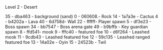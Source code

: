 Level 2 - Desert

35 - dba463 - background (sand)
0 - 060608.- Rock
14 - 1a7a3e - Cactus
4 - b4202a - Lava
40 - 6d758d- Wall
22 - ffffff- Player spawn
5 - df3e23 - Boss spawn
34 - bb7547 - Boss arena gate
49 - b9bffb - Key guardian spawn
8 - ffd541- mook
9 - fffc40 - featured foe
10 - d6f264 -  Leashed mook
11 - 9cdb43 - Leashed featured foe
12 - 59c135 - Leashed ranged featured foe
13 - 14a02e -  Oyin
15 - 24523b - Twil